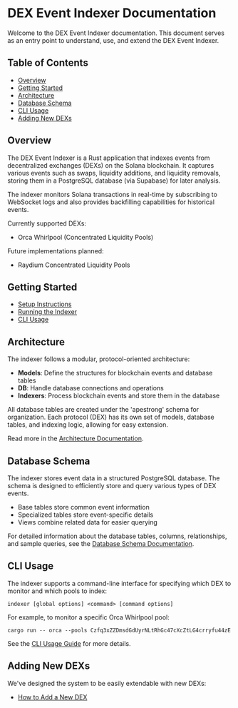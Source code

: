 # DEX Event Indexer Documentation

Welcome to the DEX Event Indexer documentation. This document serves as an entry point to understand, use, and extend the DEX Event Indexer.

## Table of Contents

- [Overview](#overview)
- [Getting Started](#getting-started)
- [Architecture](#architecture)
- [Database Schema](#database-schema)
- [CLI Usage](#cli-usage)
- [Adding New DEXs](#adding-new-dexs)

## Overview

The DEX Event Indexer is a Rust application that indexes events from decentralized exchanges (DEXs) on the Solana blockchain. It captures various events such as swaps, liquidity additions, and liquidity removals, storing them in a PostgreSQL database (via Supabase) for later analysis.

The indexer monitors Solana transactions in real-time by subscribing to WebSocket logs and also provides backfilling capabilities for historical events.

Currently supported DEXs:

- Orca Whirlpool (Concentrated Liquidity Pools)

Future implementations planned:

- Raydium Concentrated Liquidity Pools

## Getting Started

- [Setup Instructions](./setup.md)
- [Running the Indexer](./running.md)
- [CLI Usage](./cli-usage.md)

## Architecture

The indexer follows a modular, protocol-oriented architecture:

- **Models**: Define the structures for blockchain events and database tables
- **DB**: Handle database connections and operations
- **Indexers**: Process blockchain events and store them in the database

All database tables are created under the 'apestrong' schema for organization. Each protocol (DEX) has its own set of models, database tables, and indexing logic, allowing for easy extension.

Read more in the [Architecture Documentation](./architecture.md).

## Database Schema

The indexer stores event data in a structured PostgreSQL database. The schema is designed to efficiently store and query various types of DEX events.

- Base tables store common event information
- Specialized tables store event-specific details
- Views combine related data for easier querying

For detailed information about the database tables, columns, relationships, and sample queries, see the [Database Schema Documentation](./database-schema.md).

## CLI Usage

The indexer supports a command-line interface for specifying which DEX to monitor and which pools to index:

```
indexer [global options] <command> [command options]
```

For example, to monitor a specific Orca Whirlpool pool:

```
cargo run -- orca --pools Czfq3xZZDmsdGdUyrNLtRhGc47cXcZtLG4crryfu44zE
```

See the [CLI Usage Guide](./cli-usage.md) for more details.

## Adding New DEXs

We've designed the system to be easily extendable with new DEXs:

- [How to Add a New DEX](./add-new-dex.md)
